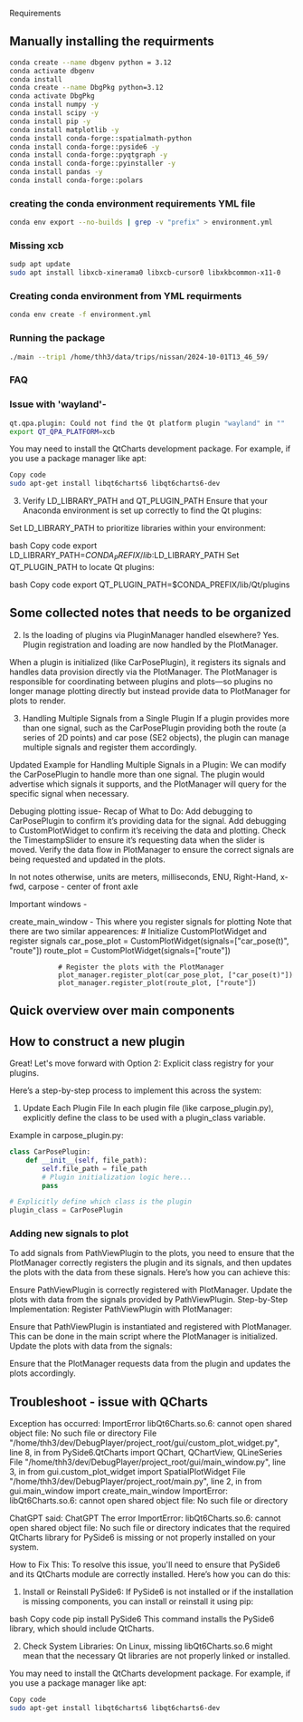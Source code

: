 Requirements

## Manually installing the requirments
```bash
conda create --name dbgenv python = 3.12
conda activate dbgenv
conda install 
conda create --name DbgPkg python=3.12
conda activate DbgPkg
conda install numpy -y
conda install scipy -y
conda install pip -y
conda install matplotlib -y
conda install conda-forge::spatialmath-python
conda install conda-forge::pyside6 -y
conda install conda-forge::pyqtgraph -y
conda install conda-forge::pyinstaller -y
conda install pandas -y
conda install conda-forge::polars
```

### creating the conda environment requirements YML file
```bash
conda env export --no-builds | grep -v "prefix" > environment.yml
```

### Missing xcb
```bash
sudp apt update
sudo apt install libxcb-xinerama0 libxcb-cursor0 libxkbcommon-x11-0
```

### Creating conda environment from YML requirments
```bash
conda env create -f environment.yml
```

### Running the package
```bash
./main --trip1 /home/thh3/data/trips/nissan/2024-10-01T13_46_59/
```

### FAQ
### Issue with 'wayland'-
``` bash
qt.qpa.plugin: Could not find the Qt platform plugin "wayland" in ""
export QT_QPA_PLATFORM=xcb
```

You may need to install the QtCharts development package. For example, if you use a package manager like apt:

```bash
Copy code
sudo apt-get install libqt6charts6 libqt6charts6-dev
```

3. Verify LD_LIBRARY_PATH and QT_PLUGIN_PATH
Ensure that your Anaconda environment is set up correctly to find the Qt plugins:

Set LD_LIBRARY_PATH to prioritize libraries within your environment:

bash
Copy code
export LD_LIBRARY_PATH=$CONDA_PREFIX/lib:$LD_LIBRARY_PATH
Set QT_PLUGIN_PATH to locate Qt plugins:

bash
Copy code
export QT_PLUGIN_PATH=$CONDA_PREFIX/lib/Qt/plugins




## **Some collected notes that needs to be organized**



2. Is the loading of plugins via PluginManager handled elsewhere?
Yes. Plugin registration and loading are now handled by the PlotManager.

When a plugin is initialized (like CarPosePlugin), it registers its signals and handles data provision directly via the PlotManager.
The PlotManager is responsible for coordinating between plugins and plots—so plugins no longer manage plotting directly but instead provide data to PlotManager for plots to render.

3. Handling Multiple Signals from a Single Plugin
If a plugin provides more than one signal, such as the CarPosePlugin providing both the route (a series of 2D points) and car pose (SE2 objects), the plugin can manage multiple signals and register them accordingly.

Updated Example for Handling Multiple Signals in a Plugin:
We can modify the CarPosePlugin to handle more than one signal. The plugin would advertise which signals it supports, and the PlotManager will query for the specific signal when necessary.


Debuging plotting issue- 
Recap of What to Do:
Add debugging to CarPosePlugin to confirm it’s providing data for the signal.
Add debugging to CustomPlotWidget to confirm it’s receiving the data and plotting.
Check the TimestampSlider to ensure it’s requesting data when the slider is moved.
Verify the data flow in PlotManager to ensure the correct signals are being requested and updated in the plots.

In not notes otherwise, units are meters, milliseconds, ENU, Right-Hand, x-fwd, carpose - center of front axle


Important windows - 

create_main_window - This where you register signals for plotting
        Note that there are two similar appearences: 
                # Initialize CustomPlotWidget and register signals
                car_pose_plot = CustomPlotWidget(signals=["car_pose(t)", "route"])
                route_plot = CustomPlotWidget(signals=["route"])

                # Register the plots with the PlotManager
                plot_manager.register_plot(car_pose_plot, ["car_pose(t)"])
                plot_manager.register_plot(route_plot, ["route"])
        


## **Quick overview over main components**


## How to construct a new plugin
Great! Let's move forward with Option 2: Explicit class registry for your plugins.

Here’s a step-by-step process to implement this across the system:

1. Update Each Plugin File
In each plugin file (like carpose_plugin.py), explicitly define the class to be used with a plugin_class variable.

Example in carpose_plugin.py:
```python
class CarPosePlugin:
    def __init__(self, file_path):
        self.file_path = file_path
        # Plugin initialization logic here...
        pass

# Explicitly define which class is the plugin
plugin_class = CarPosePlugin
```


### Adding new signals to plot

To add signals from PathViewPlugin to the plots, you need to ensure that the PlotManager correctly registers the plugin and its signals, and then updates the plots with the data from these signals. Here’s how you can achieve this:

Ensure PathViewPlugin is correctly registered with PlotManager.
Update the plots with data from the signals provided by PathViewPlugin.
Step-by-Step Implementation:
Register PathViewPlugin with PlotManager:

Ensure that PathViewPlugin is instantiated and registered with PlotManager.
This can be done in the main script where the PlotManager is initialized.
Update the plots with data from the signals:

Ensure that the PlotManager requests data from the plugin and updates the plots accordingly.

## Troubleshoot - issue with QCharts
Exception has occurred: ImportError
libQt6Charts.so.6: cannot open shared object file: No such file or directory
  File "/home/thh3/dev/DebugPlayer/project_root/gui/custom_plot_widget.py", line 8, in <module>
    from PySide6.QtCharts import QChart, QChartView, QLineSeries
  File "/home/thh3/dev/DebugPlayer/project_root/gui/main_window.py", line 3, in <module>
    from gui.custom_plot_widget import SpatialPlotWidget
  File "/home/thh3/dev/DebugPlayer/project_root/main.py", line 2, in <module>
    from gui.main_window import create_main_window
ImportError: libQt6Charts.so.6: cannot open shared object file: No such file or directory

ChatGPT said:
ChatGPT
The error ImportError: libQt6Charts.so.6: cannot open shared object file: No such file or directory indicates that the required QtCharts library for PySide6 is missing or not properly installed on your system.

How to Fix This:
To resolve this issue, you'll need to ensure that PySide6 and its QtCharts module are correctly installed. Here’s how you can do this:

1. Install or Reinstall PySide6:
If PySide6 is not installed or if the installation is missing components, you can install or reinstall it using pip:

bash
Copy code
pip install PySide6
This command installs the PySide6 library, which should include QtCharts.

2. Check System Libraries:
On Linux, missing libQt6Charts.so.6 might mean that the necessary Qt libraries are not properly linked or installed.

You may need to install the QtCharts development package. For example, if you use a package manager like apt:

```bash
Copy code
sudo apt-get install libqt6charts6 libqt6charts6-dev
```